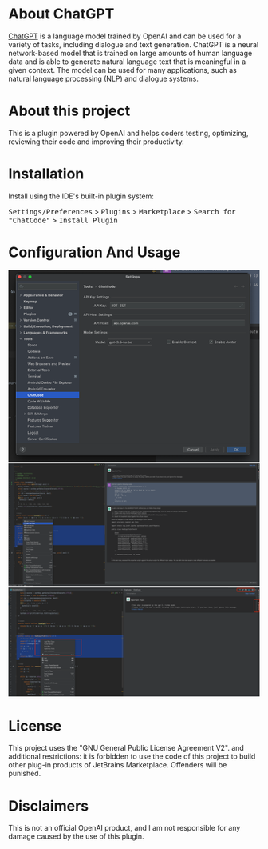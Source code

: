 # About ChatGPT

[ChatGPT](https://chat.openai.com/chat) is a language model trained by OpenAI and can be used for a variety of tasks,
including dialogue and text generation. ChatGPT is a neural network-based model that is trained on large amounts of
human language data and is able to generate natural language text that is meaningful in a given context. The model can
be used for many applications, such as natural language processing
(NLP) and dialogue systems.


# About this project

This is a plugin powered by OpenAI and helps coders testing, optimizing, reviewing their code and improving their productivity.

# Installation

Install using the IDE's built-in plugin system:

<kbd>Settings/Preferences</kbd> > <kbd>Plugins</kbd> > <kbd>Marketplace</kbd> > <kbd>Search for "ChatCode"</kbd> >
<kbd>Install Plugin</kbd>

# Configuration And Usage
![config](doc/setting.png "Magic Gardens")
![u1](doc/u1.png "Magic Gardens")
![u2](doc/u2.png "Magic Gardens")

# License

This project uses the "GNU General Public License Agreement V2". and additional restrictions: it is forbidden to use the
code of this project to build other plug-in products of JetBrains Marketplace. Offenders will be punished.

# Disclaimers

This is not an official OpenAI product, and I am not responsible for any damage caused by the use of this plugin.
